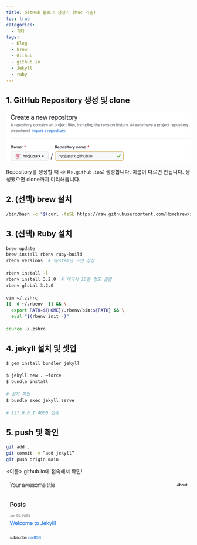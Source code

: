 ```yaml
---
title: GitHub 블로그 생성기 (Mac 기준)
toc: true
categories:
  - 기타
tags:
  - Blog
  - brew
  - Github
  - github.io
  - Jekyll
  - ruby
---
```


## **1. GitHub Repository 생성 및 clone**

![](/assets/images/posts/2023-1-26-create-github-blog/img-1.png)

Repository를 생성할 때 `<이름>.github.io`로 생성합니다. 이름이 다르면 안됩니다. 생성됐으면 clone까지 미리해둡니다.

## **2. (선택) brew 설치**

```bash
/bin/bash -c "$(curl -fsSL https://raw.githubusercontent.com/Homebrew/install/HEAD/install.sh)"
```

## **3. (선택) Ruby 설치**

```bash
brew update
brew install rbenv ruby-build
rbenv versions  # system만 뜨면 정상

rbenv install -l
rbenv install 3.2.0  # 여기서 10분 정도 걸림
rbenv global 3.2.0

vim ~/.zshrc
[[ -d ~/.rbenv  ]] && \
  export PATH=${HOME}/.rbenv/bin:${PATH} && \
  eval "$(rbenv init -)"

source ~/.zshrc
```

## **4. jekyll 설치 및 셋업**

```bash
$ gem install bundler jekyll

$ jekyll new . —force
$ bundle install

# 설치 확인
$ bundle exec jekyll serve

# 127.0.0.1:4000 접속
```

## **5. push 및 확인**

```bash
git add .
git commit -m “add jekyll”
git push origin main
```

<이름>.github.io에 접속해서 확인!

![](/assets/images/posts/2023-1-26-create-github-blog/img-2.png)
 